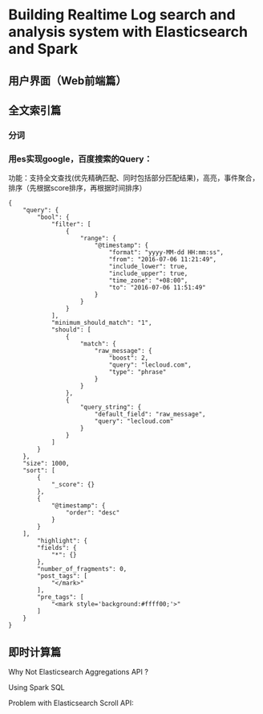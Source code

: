 
# Building Realtime Log search and analysis system with Elasticsearch and Spark

## 用户界面（Web前端篇）

## 全文索引篇

### 分词

### 用es实现google，百度搜索的Query：

功能：支持全文查找(优先精确匹配、同时包括部分匹配结果)，高亮，事件聚合，排序（先根据score排序，再根据时间排序）

```
{
    "query": {
        "bool": {
            "filter": [
                {
                    "range": {
                        "@timestamp": {
                            "format": "yyyy-MM-dd HH:mm:ss", 
                            "from": "2016-07-06 11:21:49", 
                            "include_lower": true, 
                            "include_upper": true, 
                            "time_zone": "+08:00", 
                            "to": "2016-07-06 11:51:49"
                        }
                    }
                }
            ], 
            "minimum_should_match": "1", 
            "should": [
                {
                    "match": {
                        "raw_message": {
                            "boost": 2, 
                            "query": "lecloud.com", 
                            "type": "phrase"
                        }
                    }
                }, 
                {
                    "query_string": {
                        "default_field": "raw_message", 
                        "query": "lecloud.com"
                    }
                }
            ]
        }
    }, 
    "size": 1000,
    "sort": [
        {
            "_score": {}
        }, 
        {
            "@timestamp": {
                "order": "desc"
            }
        }
    ],
        "highlight": {
        "fields": {
            "*": {}
        }, 
        "number_of_fragments": 0, 
        "post_tags": [
            "</mark>"
        ], 
        "pre_tags": [
            "<mark style='background:#ffff00;'>"
        ]
    }
}
```

## 即时计算篇

Why Not Elasticsearch Aggregations API ?

Using Spark SQL

Problem with Elasticsearch Scroll API:

